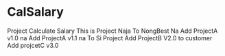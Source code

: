 # CalSalary
Project Calculate Salary
This is Project Naja
To NongBest Na
	Add ProjectA v1.0 na
	Add ProjectA v1.1 na
To Si Project
	Add ProjectB V2.0
to customer 
	Add projcetC v3.0